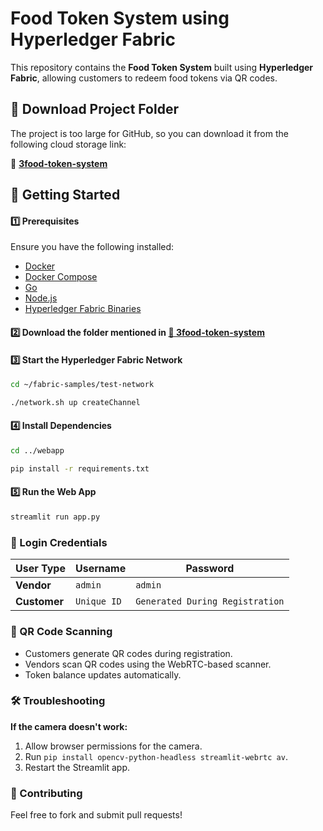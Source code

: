# Food Token System using Hyperledger Fabric

This repository contains the **Food Token System** built using **Hyperledger Fabric**, allowing customers to redeem food tokens via QR codes.

## 📂 Download Project Folder

The project is too large for GitHub, so you can download it from the following cloud storage link:

🔗 **[3food-token-system](https://drive.google.com/drive/folders/1_09C-lM3jiwEFRkk_L-TlAiyTfEuDQWI?usp=sharing)**

## 🚀 Getting Started

####  1️⃣ Prerequisites
Ensure you have the following installed:
- [Docker](https://www.docker.com/get-started)
- [Docker Compose](https://docs.docker.com/compose/install/)
- [Go](https://golang.org/dl/)
- [Node.js](https://nodejs.org/)
- [Hyperledger Fabric Binaries](https://hyperledger-fabric.readthedocs.io/en/latest/install.html)

#### 2️⃣ Download the folder mentioned in **[📂 3food-token-system](https://drive.google.com/drive/folders/1_09C-lM3jiwEFRkk_L-TlAiyTfEuDQWI?usp=sharing)**


#### 3️⃣ Start the Hyperledger Fabric Network
```sh
cd ~/fabric-samples/test-network 
```
```sh
./network.sh up createChannel
```

#### 4️⃣ Install Dependencies
```sh
cd ../webapp
```
```sh
pip install -r requirements.txt
```

#### 5️⃣ Run the Web App
```sh
streamlit run app.py
```

### 🔑 Login Credentials

| User Type | Username | Password |
|-----------|----------|----------|
| **Vendor** | `admin` | `admin` |
| **Customer** | `Unique ID` | `Generated During Registration` |

### 📸 QR Code Scanning
- Customers generate QR codes during registration.
- Vendors scan QR codes using the WebRTC-based scanner.
- Token balance updates automatically.

### 🛠 Troubleshooting
**If the camera doesn't work:**
1. Allow browser permissions for the camera.
2. Run `pip install opencv-python-headless streamlit-webrtc av`.
3. Restart the Streamlit app.

### 🤝 Contributing
Feel free to fork and submit pull requests!


